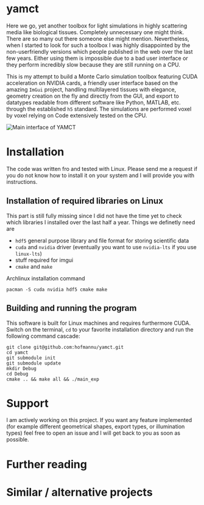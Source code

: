 # yamct
Here we go, yet another toolbox for light simulations in highly scattering media like biological tissues. Completely unnecessary one might think. There are so many out there someone else might mention. Nevertheless, when I started to look for such a toolbox I was highly disappointed by the non-userfriendly versions which people published in the web over the last few years. Either using them is impossible due to a bad user interface or they perform incredibly slow because they are still running on a CPU.

This is my attempt to build a Monte Carlo simulation toolbox featuring CUDA acceleration on NVIDIA cards, a friendly user interface based on the amazing `ImGui` project, handling multilayered tissues with elegance, geometry creation on the fly and directly from the GUI, and export to datatypes readable from different software like Python, MATLAB, etc. through the established `h5` standard. The simulations are performed voxel by voxel relying on Code extensively tested on the CPU.

![Main interface of YAMCT](https://hofmannu.org/wp-content/uploads/2020/12/yamct-1024x795.jpg "Main interface")

# Installation

The code was written fro and tested with Linux. Please send me a request if you do not know how to install it on your system and I will provide you with instructions.

## Installation of required libraries on Linux

This part is still fully missing since I did not have the time yet to check which libraries I installed over the last half a year. Things we definetly need are
*  `hdf5` general purpose library and file format for storing scientific data
*  `cuda` and `nvidia` driver (eventually you want to use `nvidia-lts` if you use `linux-lts`)
*   stuff required for imgui
*  `cmake` and `make`

Archlinux installation command
```
pacman -S cuda nvidia hdf5 cmake make
```

## Building and running the program
This software is built for Linux machines and requires furthermore CUDA. Switch on the terminal, `cd` to your favorite installation directory and run the following command cascade:

```
git clone git@github.com:hofmannu/yamct.git
cd yamct
git submodule init
git submodule update
mkdir Debug
cd Debug
cmake .. && make all && ./main_exp
```

# Support

I am actively working on this project. If you want any feature implemented (for example different geometrical shapes, export types, or illumination types) feel free to open an issue and I will get back to you as soon as possible.

# Further reading

# Similar / alternative projects
